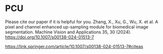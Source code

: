 # PCU

Please cite our paper if it is helpful for you.
Zhang, X., Xu, G., Wu, X. et al. A pixel and channel enhanced up-sampling module for biomedical image segmentation. Machine Vision and Applications 35, 30 (2024). https://doi.org/10.1007/s00138-024-01513-7

https://link.springer.com/article/10.1007/s00138-024-01513-7#citeas
